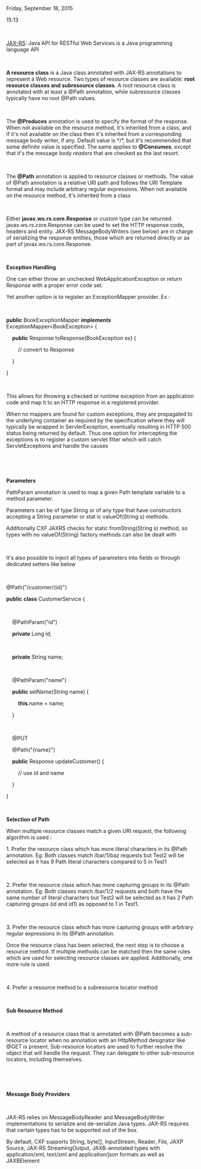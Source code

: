  

Friday, September 18, 2015

15:13

 

[JAX-RS](http://en.wikipedia.org/wiki/JAX-RS): Java API for RESTful Web
Services is a Java programming language API

 

**A resource class** is a Java class annotated with JAX-RS annotations
to represent a Web resource. Two types of resource classes are
available: **root resource classes and subresource classes**. A root
resource class is annotated with at least a @Path annotation, while
subresource classes typically have no root @Path values.

 

The **@Produces** annotation is used to specify the format of the
response. When not available on the resource method, it's inherited from
a class, and if it's not available on the class then it's inherited from
a corresponding message body writer, if any. Default value is \*/\*, but
it's recommended that some definite value is specified. The same applies
to **@Consumes**, except that it's the message body *readers* that are
checked as the last resort.

 

The **@Path** annotation is applied to resource classes or methods. The
value of @Path annotation is a relative URI path and follows the URI
Template format and may include arbitrary regular expressions. When not
available on the resource method, it's inherited from a class

 

Either **javax.ws.rs.core.Response** or custom type can be returned.
javax.ws.rs.core.Response can be used to set the HTTP response code,
headers and entity. JAX-RS MessageBodyWriters (see below) are in charge
of serializing the response entities, those which are returned directly
or as part of javax.ws.rs.core.Response.

 

**Exception Handling**

One can either throw an unchecked WebApplicationException or return
Response with a proper error code set.

Yet another option is to register an ExceptionMapper provider. Ex :

 

**public** BookExceptionMapper **implements**
ExceptionMapper&lt;BookException&gt; {

    **public** Response toResponse(BookException ex) {

        // convert to Response

    }

}

 

This allows for throwing a checked or runtime exception from an
application code and map it to an HTTP response in a registered
provider.

When no mappers are found for custom exceptions, they are propagated to
the underlying container as required by the specification where they
will typically be wrapped in ServlerException, eventually resulting in
HTTP 500 status being returned by default. Thus one option for
intercepting the exceptions is to register a custom servlet filter which
will catch ServletExceptions and handle the causes

 

 

**Parameters**

PathParam annotation is used to map a given Path template variable to a
method parameter.

Parameters can be of type String or of any type that have constructors
accepting a String parameter or stat ic valueOf(String s) methods. 

Additionally CXF JAXRS checks for static fromString(String s) method, so
types with no valueOf(String) factory methods can also be dealt with

 

It's also possible to inject all types of parameters into fields or
through dedicated setters like below

 

@Path("/customer/{id}")

**public** **class** CustomerService {

 

    @PathParam("id")

    **private** Long id;

     

    **private** String name;

 

    @PathParam("name")

    **public** setName(String name) {

        **this**.name = name;

    }

 

    @PUT

    @Path("{name}")

    **public** Response updateCustomer() {

        // use id and name

    }

}

 

**Selection of Path**

When multiple resource classes match a given URI request, the following
algorithm is used :

1\. Prefer the resource class which has more literal characters in its
@Path annotation. Eg: Both classes match /bar/1/baz requests but Test2
will be selected as it has 9 Path literal characters compared to 5 in
Test1

 

2\. Prefer the resource class which has more capturing groups in its
@Path annotation. Eg: Both classes match /bar/1/2 requests and both have
the same number of literal characters but Test2 will be selected as it
has 2 Path capturing groups (id and id1) as opposed to 1 in Test1.

 

3\. Prefer the resource class which has more capturing groups with
arbitrary regular expressions in its @Path annotation.

Once the resource class has been selected, the next step is to choose a
resource method. If multiple methods can be matched then the same rules
which are used for selecting resource classes are applied. Additionally,
one more rule is used.

 

4\. Prefer a resource method to a subresource locator method

 

**Sub Resource Method**

 

A method of a resource class that is annotated with @Path becomes a
sub-resource locator when no annotation with an HttpMethod designator
like @GET is present. Sub-resource locators are used to further resolve
the object that will handle the request. They can delegate to other
sub-resource locators, including themselves.

 

 

**Message Body Providers**

 

JAX-RS relies on MessageBodyReader and MessageBodyWriter implementations
to serialize and de-serialize Java types. JAX-RS requires that certain
types has to be supported out of the box. 

By default, CXF supports String, byte\[\], InputStream, Reader, File,
JAXP Source, JAX-RS StreamingOutput, JAXB-annotated types with
application/xml, text/xml and application/json formats as well as
JAXBElement

 

 

 

 

 

 

 

 

 

 

 

 

 

 

 

 

 

 

 

 

 

 

 

 

 

 

 

WADL

Friday, September 18, 2015

15:37

 

WADL is a resource-centric description language which has been designed
to facilitate the modeling, description and testing of RESTful Web
applications.

 

A top level WADL document element is called "application". Usually it
may contain a "grammars" section and "resources" element with one or
more top-level "resource" elements, with each one representing a
specific root resource

 

**WADL-first Development**

 

CXF 2.4.1 introduces a wadl2java code generator and cxf-wadl2java-plugin
Maven plugin which can be used to generate server and client JAX-RS code
and speed up the transition between modeling and implementation stages.

 

Running wadltojava

 

&lt;**groupId**&gt;org.apache.cxf&lt;/**groupId**&gt;

&lt;**artifactId**&gt;cxf-wadl2java-plugin&lt;/**artifactId**&gt;

&lt;**version**&gt;2.4.1&lt;/**version**&gt;

 

**WADL Auto Generation at Runtime**

 

&lt;**dependency**&gt;

  &lt;**groupId**&gt;org.apache.cxf&lt;/**groupId**&gt;

  &lt;**artifactId**&gt;cxf-rt-rs-service-description&lt;/**artifactId**&gt;

  &lt;**version**&gt;3.0.0-milestone1&lt;/**version**&gt;

&lt;/**dependency**&gt;

 

CXF JAX-RS supports the auto-generation of WADL for JAX-RS endpoints. 

CXF 3.0.0 and 2.7.11 introduce java2wadl plugin for generating WADL at
the build time:

&lt;**groupId**&gt;org.apache.cxf&lt;/**groupId**&gt;

&lt;**artifactId**&gt;cxf-java2wadl-plugin&lt;/**artifactId**&gt;

&lt;**version**&gt;3.0.0&lt;/**version**&gt;

 

**Service listings**

 

 

Links to WADL instances for RESTful endpoints are available from {base
endpointaddress}/services, in addition to SOAP endpoints if any.

 

 

 

 

 

 

 

 

 

 

 

 

 

 

Spring

Friday, September 18, 2015

15:41

&lt;**beans** xmlns="<http://www.springframework.org/schema/beans>"

      xmlns:xsi="<http://www.w3.org/2001/XMLSchema-instance>"

      xmlns:jaxrs="<http://cxf.apache.org/jaxrs>"

      xsi:schemaLocation="

         <http://www.springframework.org/schema/beans>
<http://www.springframework.org/schema/beans/spring-beans-2.0.xsd>

         <http://cxf.apache.org/jaxrs>
<http://cxf.apache.org/schemas/jaxrs.xsd>"&gt;

 

     &lt;**import** resource="classpath:META-INF/cxf/cxf.xml" /&gt;

     &lt;**import**
resource="classpath:META-INF/cxf/osgi/cxf-extension-osgi.xml" /&gt;

 

     &lt;**jaxrs:server** id="customerService" address="/customers"&gt;

        &lt;**jaxrs:serviceBeans**&gt;

           &lt;**ref** bean="serviceBean"/&gt;

        &lt;/**jaxrs:serviceBeans**&gt;

     &lt;/**jaxrs:server**&gt;

       

     &lt;**bean** id="serviceBean" class="service.CustomerService"/&gt;

&lt;/**beans**&gt;

 

 

 

 

 

&lt;?**xml** version="1.0" encoding="ISO-8859-1"?&gt;

 

&lt;!DOCTYPE web-app

    PUBLIC "-//Sun Microsystems, Inc.//DTD Web Application 2.3//EN"

    "<http://java.sun.com/dtd/web-app_2_3.dtd>"&gt;

&lt;**web-app**&gt;

    &lt;**context-param**&gt;

        &lt;**param-name**&gt;contextConfigLocation&lt;/**param-name**&gt;

        &lt;**param-value**&gt;WEB-INF/beans.xml&lt;/**param-value**&gt;

    &lt;/**context-param**&gt;

 

    &lt;**listener**&gt;

        &lt;**listener-class**&gt;

            org.springframework.web.context.ContextLoaderListener

        &lt;/**listener-class**&gt;

    &lt;/**listener**&gt;

 

    &lt;**servlet**&gt;

        &lt;**servlet-name**&gt;CXFServlet&lt;/**servlet-name**&gt;

        &lt;**display-name**&gt;CXF Servlet&lt;/**display-name**&gt;

        &lt;**servlet-class**&gt;

            org.apache.cxf.transport.servlet.CXFServlet

        &lt;/**servlet-class**&gt;

        &lt;**load-on-startup**&gt;1&lt;/**load-on-startup**&gt;

    &lt;/**servlet**&gt;

 

    &lt;**servlet-mapping**&gt;

        &lt;**servlet-name**&gt;CXFServlet&lt;/**servlet-name**&gt;

        &lt;**url-pattern**&gt;/\*&lt;/**url-pattern**&gt;

    &lt;/**servlet-mapping**&gt;

&lt;/**web-app**&gt;

 

 

 

 

Config

Friday, September 18, 2015

15:43

 

**Debugging**

 

One may want to use a browser to test how a given HTTP resource reacts
to different HTTP Accept or Accept-Language header values and request
methods. For example, if a resource class supports a "/resource" URI
then one can test the resource class using one of the following queries
:

&gt; GET /resource.xml 

&gt; GET /resource.en

The runtime will replace '.xml' or '.en' with an appropriate header
value. For it to know the type or language value associated with a given
URI suffix, some configuration needs to be done. Here's an example of
how it can be done with Spring:

&lt;**jaxrs:server** id="customerService" address="/"&gt;

  &lt;**jaxrs:serviceBeans**&gt;

    &lt;**bean** class="org.apache.cxf.jaxrs.systests.CustomerService"
/&gt;

  &lt;/**jaxrs:serviceBeans**&gt;

  &lt;**jaxrs:extensionMappings**&gt;

    &lt;**entry** key="json" value="application/json"/&gt;

    &lt;**entry** key="xml" value="application/xml"/&gt;

  &lt;/**jaxrs:extensionMappings**&gt;

  &lt;**jaxrs:languageMappings**&gt;

     &lt;**entry** key="en" value="en-gb"/&gt; 

  &lt;/**jaxrs:languageMappings**&gt;

&lt;/**jaxrs:server**&gt;

 

**Logging**

Many of the existing CXF features can be applied either
to jaxrs:server or jaxrs:client. For example, to enable logging of
requests and responses, simply do:

&lt;**beans** xmlns:cxf="<http://cxf.apache.org/core>"

   xsi:schemaLocation="<http://cxf.apache.org/core>

      <http://cxf.apache.org/schemas/core.xsd>"&gt;

&lt;**jaxrs:server**&gt;

&lt;**jaxrs:features**&gt;

     &lt;**cxf:logging**/&gt;

&lt;/**jaxrs:features**&gt;

&lt;**jaxrs:server**&gt;

&lt;/**beans**&gt;

 

 

 

 

 

Jaxb

Friday, September 18, 2015

15:47

 

The request and response can be marshalled and unmarshalled to/from Java
object using JAXB.

There's a number of ways to tell to the JAXB provider how objects can be
serialized. The simplest way is to mark a given type with
@XmlRootElement annotation.

For example:

@XmlRootElement(name = "Customer")

**public** **class** Customer {

    **private** String name;

    **private** **long** id;

 

    **public** Customer() {

    }

 

    **public** **void** setName(String n) {

        name = n;

    }

 

    **public** String getName() {

        **return** name;

    }

 

    **public** **void** setId(**long** i) {

        id = i;

    }

 

    **public** **long** getId() {

        **return** id;

    }

}

 

 

In the example below, the Customer object returned by getCustomer is
marshaled using JAXB data binding:

@Path("/customerservice/")

**public** **class** CustomerService {

    @GET

    @Path("/customers/{customerId}/")

    **public** Customer getCustomer(@PathParam("customerId") String id)
{

        ....

    }

}

 

 

**JSON support**

 

Following code returns a Customer object that is marshaled to JSON
format:

@Path("/customerservice/")

**public** **class** CustomerService {

    @Produces("application/json")

    @GET

    @Path("/customers/{customerId}/")

    **public** Customer getCustomer(@PathParam("customerId") String id)
{

        ....

    }

 

 

**Jackson**

 

If you prefer working with Jackson JSON providers then register either
JacksonJsonProvider:

&lt;**jaxrs:providers**&gt;

   &lt;**bean**
class="org.codehaus.jackson.jaxrs.JacksonJsonProvider"/&gt;

&lt;/**jaxrs:providers**&gt;

or JacksonJaxbJsonProvider (when working with JAXB beans):

&lt;**jaxrs:providers**&gt;

   &lt;**bean**
class="org.codehaus.jackson.jaxrs.JacksonJaxbJsonProvider"/&gt;

&lt;/**jaxrs:providers**&gt;

and add this Maven dependency:

&lt;**dependency**&gt;

  &lt;**groupId**&gt;org.codehaus.jackson&lt;/**groupId**&gt;

  &lt;**artifactId**&gt;jackson-jaxrs&lt;/**artifactId**&gt;

  &lt;**version**&gt;1.9.0&lt;/**version**&gt;

&lt;/**dependency**&gt;

 

 

 

 

 

 

 

**Filters**

Friday, September 18, 2015

15:52

 

Often it's necessary to pre- or post-process some requests according to
a number of requirements.

For example, a request like

GET /resource?\_type=xml is supported by a CXF specific RequestHandler
filter which modifies the CXF input Message 

by updating one of its headers.

In some cases users can use the existing filter technologies such as
Servler filters or Spring AOP proxies. In other cases, it can be handy

to write a CXF filter which will introspect the resource class, input or
output message, the operation which was invoked and modify the request
or response accordingly.
